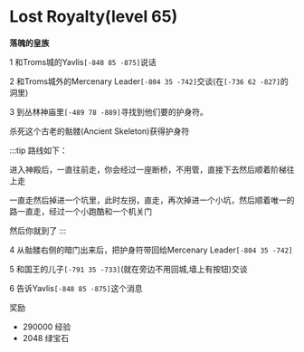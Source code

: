 # Lost Royalty(level 65)
**落魄的皇族**

1 和Troms城的Yavlis`[-848 85 -875]`说话

2 和Troms城外的Mercenary Leader`[-804 35 -742]`交谈(在`[-736 62 -827]`的洞里)

3 到丛林神庙里`[-489 78 -889]`寻找到他们要的护身符。

杀死这个古老的骷髅(Ancient Skeleton)获得护身符

:::tip
路线如下：

进入神殿后，一直往前走，你会经过一座断桥，不用管，直接下去然后顺着阶梯往上走

一直走然后掉进一个坑里，此时左拐，直走，再次掉进一个小坑，然后顺着唯一的路一直走，经过一个小跑酷和一个机关门

然后你就到了
:::

4 从骷髅右侧的暗门出来后，把护身符带回给Mercenary Leader`[-804 35 -742]`

5 和国王的儿子`[-791 35 -733]`(就在旁边不用回城,墙上有按钮)交谈

6 告诉Yavlis`[-848 85 -875]`这个消息

奖励
+ 290000 经验
+ 2048 绿宝石